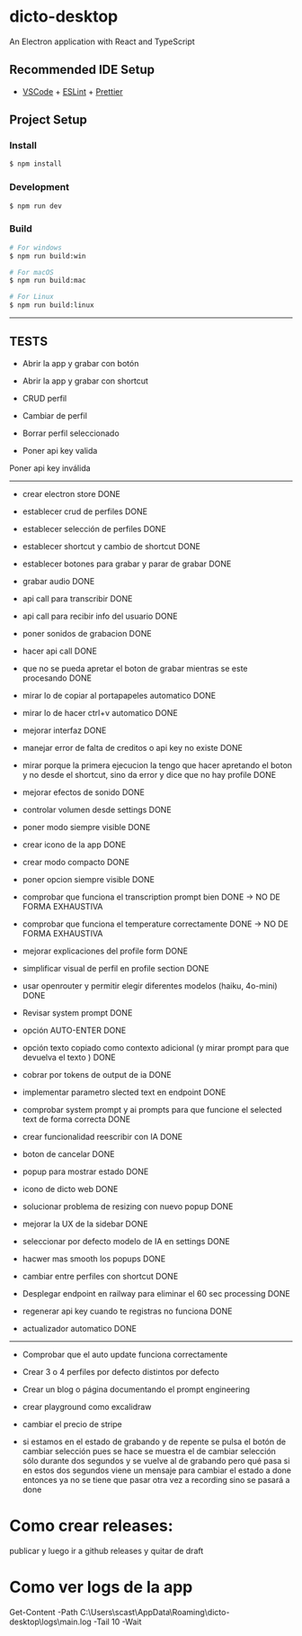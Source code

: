 # dicto-desktop

An Electron application with React and TypeScript

## Recommended IDE Setup

- [VSCode](https://code.visualstudio.com/) + [ESLint](https://marketplace.visualstudio.com/items?itemName=dbaeumer.vscode-eslint) + [Prettier](https://marketplace.visualstudio.com/items?itemName=esbenp.prettier-vscode)

## Project Setup

### Install

```bash
$ npm install
```

### Development

```bash
$ npm run dev
```

### Build

```bash
# For windows
$ npm run build:win

# For macOS
$ npm run build:mac

# For Linux
$ npm run build:linux
```

---

## TESTS

- Abrir la app y grabar con botón

- Abrir la app y grabar con shortcut

- CRUD perfil

- Cambiar de perfil

- Borrar perfil seleccionado

- Poner api key valida

Poner api key inválida

---

- crear electron store DONE

- establecer crud de perfiles DONE

- establecer selección de perfiles DONE

- establecer shortcut y cambio de shortcut DONE

- establecer botones para grabar y parar de grabar DONE

- grabar audio DONE

- api call para transcribir DONE

- api call para recibir info del usuario DONE

- poner sonidos de grabacion DONE

- hacer api call DONE

- que no se pueda apretar el boton de grabar mientras se este procesando DONE

- mirar lo de copiar al portapapeles automatico DONE

- mirar lo de hacer ctrl+v automatico DONE

- mejorar interfaz DONE

- manejar error de falta de creditos o api key no existe DONE

- mirar porque la primera ejecucion la tengo que hacer apretando el boton y no desde el shortcut, sino da error y dice que no hay profile DONE

- mejorar efectos de sonido DONE

- controlar volumen desde settings DONE

- poner modo siempre visible DONE

- crear icono de la app DONE

- crear modo compacto DONE

- poner opcion siempre visible DONE

- comprobar que funciona el transcription prompt bien DONE -> NO DE FORMA EXHAUSTIVA

- comprobar que funciona el temperature correctamente DONE -> NO DE FORMA EXHAUSTIVA

- mejorar explicaciones del profile form DONE

- simplificar visual de perfil en profile section DONE

- usar openrouter y permitir elegir diferentes modelos (haiku, 4o-mini) DONE

- Revisar system prompt DONE

- opción AUTO-ENTER DONE

- opción texto copiado como contexto adicional (y mirar prompt para que devuelva el texto ) DONE

- cobrar por tokens de output de ia DONE

- implementar parametro slected text en endpoint DONE

- comprobar system prompt y ai prompts para que funcione el selected text de forma correcta DONE

- crear funcionalidad reescribir con IA DONE

- boton de cancelar DONE

- popup para mostrar estado DONE

- icono de dicto web DONE

- solucionar problema de resizing con nuevo popup DONE

- mejorar la UX de la sidebar DONE

- seleccionar por defecto modelo de IA en settings DONE

- hacwer mas smooth los popups DONE

- cambiar entre perfiles con shortcut DONE

- Desplegar endpoint en railway para eliminar el 60 sec processing DONE

- regenerar api key cuando te registras no funciona DONE

- actualizador automatico DONE

---

- Comprobar que el auto update funciona correctamente

- Crear 3 o 4 perfiles por defecto distintos por defecto

- Crear un blog o página documentando el prompt engineering

- crear playground como excalidraw

- cambiar el precio de stripe
- si estamos en el estado de grabando y de repente se pulsa el botón de cambiar selección pues se hace se muestra el de cambiar selección sólo durante dos segundos y se vuelve al de grabando pero qué pasa si en estos dos segundos viene un mensaje para cambiar el estado a done entonces ya no se tiene que pasar otra vez a recording sino se pasará a done

# Como crear releases:

publicar y luego ir a github releases y quitar de draft

# Como ver logs de la app

Get-Content -Path C:\Users\scast\AppData\Roaming\dicto-desktop\logs\main.log -Tail 10 -Wait

